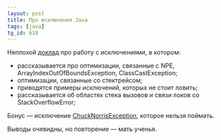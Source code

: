 ```yaml
---
layout: post
title: Про исключения Java
tags: [java]
tg_id: 618
---
```

Неплохой [доклад](https://www.youtube.com/watch?v=2OJXRwtjfg0) про работу с исключениями, в котором:
- рассказывается про оптимизации, связанные с NPE, ArrayIndexOutOfBoundsException, ClassCastException;
- оптимизации, связанные со стектрейсом;
- приводятся примеры исключений, которых не стоит ловить;
- рассказывается об областях стека вызовов и связи локов со StackOverflowError;

Бонус — исключение [ChuckNorrisException](https://github.com/zyxist/chuck-norris-exception), которое нельзя поймать.

Выводы очевидны, но повторение — мать ученья.
